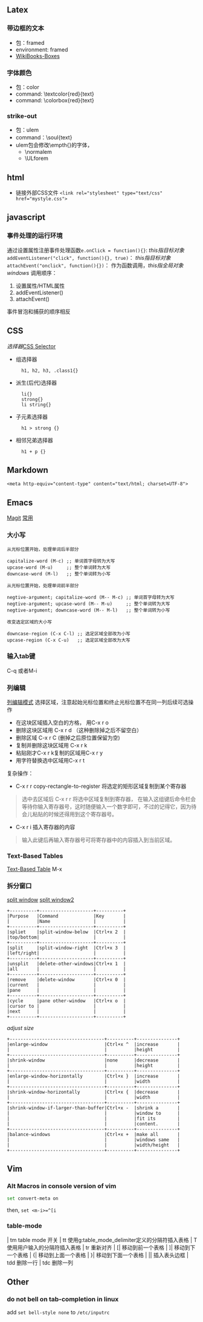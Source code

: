 <meta http-equiv="content-type" content="text/html; charset=UTF-8">

## Latex
### 带边框的文本
- 包：framed
- environment: framed
- [WikiBooks-Boxes][]

### 字体颜色
- 包：color
- command: \textcolor{red}{text}
- command: \colorbox{red}{text}

### strike-out
- 包：ulem
- command：\soul{text}
- ulem包会修改\empth{}的字体，
  - \normalem
  - \ULforem


## html

- 链接外部CSS文件
`<link rel="stylesheet" type="text/css" href="mystyle.css">`



## javascript
### 事件处理的运行环境
通过设置属性注册事件处理函数`e.onClick = function(){}`: _this指目标对象_
`addEventListener("click", function(){}, true)`： _this指目标对象_
`attachEvent("onclick", function(){})`： 作为函数调用，_this指全局对象windows_
调用顺序：

1. 设置属性/HTML属性
2. addEventListener()
3. attachEvent()

事件冒泡和捕获的顺序相反

## CSS
*选择器*[CSS Selector][]

- 组选择器

        h1, h2, h3, .class1{}

- 派生(后代)选择器

        li{}
        strong{}
        li string{}

- 子元素选择器

        h1 > strong {}

- 相邻兄弟选择器

        h1 + p {}

## Markdown
`<meta http-equiv="content-type" content="text/html; charset=UTF-8">`


## Emacs
[Magit][]
[常用](http://book.douban.com/review/6602480/)
### 大小写

	从光标位置开始，处理单词后半部分

	capitalize-word (M-c) ;; 单词首字母转为大写
	upcase-word (M-u)     ;; 整个单词转为大写
	downcase-word (M-l)   ;; 整个单词转为小写

	从光标位置开始，处理单词前半部分

	negtive-argument; capitalize-word (M-- M-c) ;; 单词首字母转为大写
	negtive-argument; upcase-word (M-- M-u)     ;; 整个单词转为大写
	negtive-argument; downcase-word (M-- M-l)   ;; 整个单词转为小写

	改变选定区域的大小写

	downcase-region (C-x C-l) ;; 选定区域全部改为小写
	upcase-region (C-x C-u)   ;; 选定区域全部改为大写

### 输入tab键
C-q <tab> 或者M-i
### 列编辑
[列编辑模式](http://blog.sina.com.cn/s/blog_61107c450100kjqg.html)
选择区域，注意起始光标位置和终止光标位置不在同一列后续可选操作

- 在这块区域插入空白的方格， 用C-x r o
- 删除这块区域用 C-x r d （这种删除掉之后不留空白）
- 删除区域 C-x r C (删掉之后原位置保留为空)
- 复制并删除这块区域用 C-x r k
- 粘贴刚才C-x r k复制的区域用C-x r y
- 用字符替换选中区域用C-x r t

复杂操作：

- C-x r r  copy-rectangle-to-register 将选定的矩形区域复制到某个寄存器  
> 选中去区域后  C-x r r 将选中区域复制到寄存器， 在输入这组键后命令栏会等待你输入寄存器号，这时随便输入一个数字即可，不过的记得它，因为待会儿粘贴的时候还得用到这个寄存器号。
- C-x r i 插入寄存器的内容  
> 输入此键后再输入寄存器号可将寄存器中的内容插入到当前区域。

### Text-Based Tables
[Text-Based Table][]
M-x <table-command>
### 拆分窗口
[split window][]
[split window2][]


	+----------+--------------------+----------+
	|Purpose   |Command             |Key       |
	|          |Name                |          |
	+----------+--------------------+----------+
	|spliet    |split-window-below  |Ctrl+x 2  |
	|top/bottom|                    |          |
	+----------+--------------------+----------+
	|split     |split-window-right  |Ctrl+x 3  |
	|left/right|                    |          |
	+----------+--------------------+----------+
	|unsplit   |delete-other-windows|Ctrl+x 1  |
	|all       |                    |          |
	+----------+--------------------+----------+
	|remove    |delete-window       |Ctrl+x 0  |
	|current   |                    |          |
	|pane      |                    |          |
	+----------+--------------------+----------+
	|cycle     |pane other-window   |Ctrl+x o  |
	|cursor to |                    |          |
	|next      |                    |          |
	+----------+--------------------+----------+
	
*adjust size*
	
	+-----------------------------------+----------+---------------+
	|enlarge-window                     |Ctrl+x ^  |increase       |
	|                                   |          |height         |
	+-----------------------------------+----------+---------------+
	|shrink-window                      |none      |decrease       |
	|                                   |          |height         |
	+-----------------------------------+----------+---------------+
	|enlarge-window-horizontally        |Ctrl+x }  |increase       |
	|                                   |          |width          |
	+-----------------------------------+----------+---------------+
	|shrink-window-horizontally         |Ctrl+x {  |decrease       |
	|                                   |          |width          |
	+-----------------------------------+----------+---------------+
	|shrink-window-if-larger-than-buffer|Ctrl+x -  |shrink a       |
	|                                   |          |window to      |
	|                                   |          |fit its        |
	|                                   |          |content.       |
	+-----------------------------------+----------+---------------+
	|balance-windows                    |Ctrl+x +  |make all       |
	|                                   |          |windows same   |
	|                                   |          |width/height   |
	+-----------------------------------+----------+---------------+


## Vim
### Alt Macros in console version of vim
```bash
set convert-meta on
```
then, `set <m-i>=^[i`

### table-mode


| <Leader>tm table mode 开关
| <Leader>tt 使用g:table_mode_delimiter定义的分隔符插入表格
| <Leader>T 使用用户输入的分隔符插入表格
| <Leader>tr 重新对齐
| [| 移动到前一个表格
| ]| 移动到下一个表格
| {| 移动到上面一个表格
| }| 移动到下面一个表格
| || 插入表头边框
| <Leader>tdd 删除一行
| <Leader>tdc 删除一列


## Other
### do not bell on tab-completion in linux
add `set bell-style none` to `/etc/inputrc`

[Text-Based Table]: https://www.gnu.org/software/emacs/manual/html_node/emacs/Text-Based-Tables.html
[split window]: http://ergoemacs.org/emacs/emacs_winner_mode.html
[split window2]: https://www.cs.utah.edu/dept/old/texinfo/emacs18/emacs_21.html
[CSS Selector]: http://www.w3school.com.cn/css/css_syntax_descendant_selector.asp
[Magit]: https://github.com/magit/magit#installing-from-tarball
[WikiBooks-Boxes]: http://en.wikibooks.org/wiki/LaTeX/Boxes
